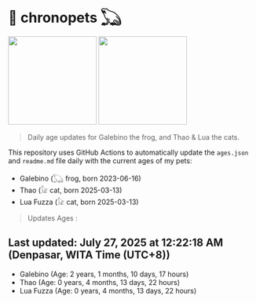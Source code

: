 # 🐾 chronopets 𓆏
<img src="https://github.com/user-attachments/assets/802b3632-7c4b-4232-a3a0-8b1d8fa6f04d" widht=180 height=180 >
<img src="https://github.com/user-attachments/assets/16687005-7ebb-4607-be57-0c8e528fed06" widht=180 height=180 >

> Daily age updates for Galebino the frog, and Thao & Lua the cats.

This repository uses GitHub Actions to automatically update the `ages.json` and `readme.md` file daily with the current ages of my pets: <br>
- Galebino (𓆏 frog, born 2023-06-16)
- Thao (𓃠 cat, born 2025-03-13)
- Lua Fuzza (𓃠 cat, born 2025-03-13)

> Updates Ages :

## Last updated: July 27, 2025 at 12:22:18 AM (Denpasar, WITA Time (UTC+8))

- Galebino (Age: 2 years, 1 months, 10 days, 17 hours)
- Thao (Age: 0 years, 4 months, 13 days, 22 hours)
- Lua Fuzza (Age: 0 years, 4 months, 13 days, 22 hours)

